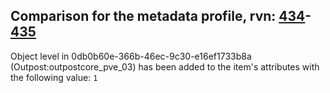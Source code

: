 ## Comparison for the metadata profile, rvn: [434](https://github.com/PRO100KatYT/FortniteProfileRevisions/tree/main/profiles/metadata/434%20metadata.json)-[435](https://github.com/PRO100KatYT/FortniteProfileRevisions/tree/main/profiles/metadata/435%20metadata.json)

Object level in 0db0b60e-366b-46ec-9c30-e16ef1733b8a (Outpost:outpostcore_pve_03) has been added to the item's attributes with the following value: `1`
<br><br>
